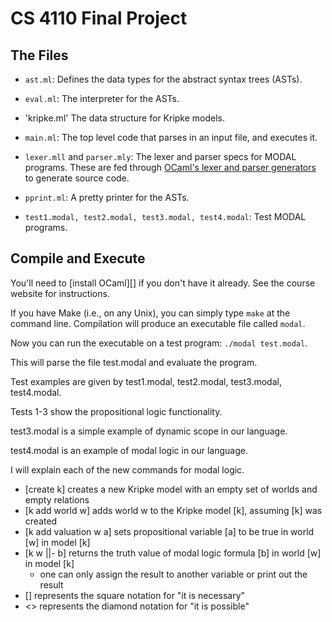 CS 4110 Final Project
==================

The Files
---------

- `ast.ml`:
  Defines the data types for the abstract syntax trees (ASTs).

- `eval.ml`:
  The interpreter for the ASTs.

- 'kripke.ml'
  The data structure for Kripke models.

- `main.ml`:
  The top level code that parses in an input file, and executes it.

- `lexer.mll` and `parser.mly`:
  The lexer and parser specs for MODAL programs. These are fed through [OCaml's
  lexer and parser generators][ocamlyacc] to generate source code.

- `pprint.ml`:
  A pretty printer for the ASTs.

- `test1.modal, test2.modal, test3.modal, test4.modal`:
  Test MODAL programs.

[ocamlyacc]: http://caml.inria.fr/pub/docs/manual-ocaml/lexyacc.html


Compile and Execute
-------------------

You'll need to [install OCaml][] if you don't have it already. See the course website for instructions. 

If you have Make (i.e., on any Unix), you can simply type `make` at the
command line. Compilation will produce an executable file
called `modal`.

Now you can run the executable on a test program: `./modal test.modal`.

This will parse the file test.modal and evaluate the program.

Test examples are given by test1.modal, test2.modal, test3.modal, test4.modal.

Tests 1-3 show the propositional logic functionality. 

test3.modal is a simple example of dynamic scope in our language.

test4.modal is an example of modal logic in our language.

I will explain each of the new commands for modal logic.

- [create k] creates a new Kripke model with an empty set of worlds and empty relations
- [k add world w] adds world w to the Kripke model [k], assuming [k] was created
- [k add valuation w a] sets propositional variable [a] to be true in world [w] in model [k]
- [k w ||- b] returns the truth value of modal logic formula [b] in world [w] in model [k]
    - one can only assign the result to another variable or print out the result
- [] represents the square notation for "it is necessary"
- <> represents the diamond notation for "it is possible"
